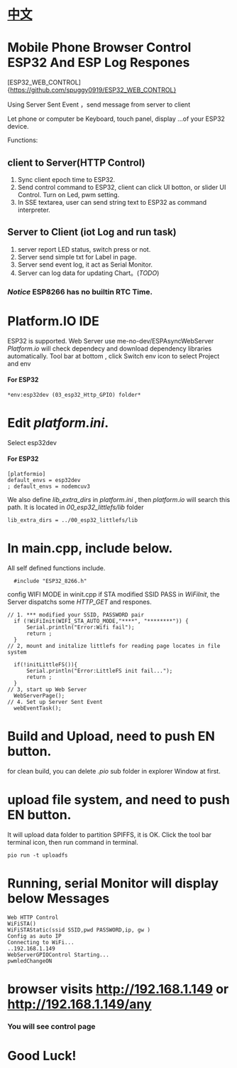 # [中文](./讀我.md)
# Mobile Phone Browser Control ESP32 And ESP Log Respones
[ESP32_WEB_CONTROL]{https://github.com/spuggy0919/ESP32_WEB_CONTROL}

Using Server Sent Event ，send message from server to client

Let phone or computer be Keyboard, touch panel, display ...of your ESP32 device.

  

Functions:
  
## client to Server(HTTP Control)

1. Sync client epoch time to ESP32.
2. Send control command to ESP32, client can click UI botton, or slider UI Control. Turn on Led, pwm setting.
3. In SSE textarea, user can send string text to ESP32 as command interpreter.

## Server to Client (iot Log and run task)

1.  server report LED status, switch press or not.
2.  Server send simple txt for Label in page.
3.  Server send event log, it act as Serial Monitor.
4.  Server can log data for updating Chart。(*TODO*)


### *Notice* ESP8266 has no builtin RTC Time.

# Platform.IO IDE
  ESP32 is supported.
 Web Server use me-no-dev/ESPAsyncWebServer
 *Platform.io* will check dependecy and download dependency libraries automatically.
 Tool bar at bottom , click Switch  env icon to select Project and env
#### For ESP32
```
*env:esp32dev (03_esp32_Http_GPIO) folder*
```

# Edit *platform.ini*.
 Select esp32dev 
#### For ESP32
```
[platformio]
default_envs = esp32dev
; default_envs = nodemcuv3
```

 We also define *lib_extra_dirs* in *platform.ini* , then *platform.io* will search this path.
 It is located in *00_esp32_littlefs/lib* folder

```
lib_extra_dirs = ../00_esp32_littlefs/lib
```
# In main.cpp, include below.
All self defined functions include.
```
  #include "ESP32_8266.h"
```

 config WIFI MODE in winit.cpp
 if STA modified SSID PASS in *WiFiInit*, the Server dispatchs some *HTTP_GET* and respones.
```
// 1. *** modified your SSID, PASSWORD pair 
  if (!WiFiInit(WIFI_STA_AUTO_MODE,"****", "********")) {
      Serial.println("Error:Wifi fail");
      return ;
  } 
// 2, mount and initalize littlefs for reading page locates in file system

  if(!initLittleFS()){
      Serial.println("Error:LittleFS init fail...");
      return ;
  }
// 3, start up Web Server
  WebServerPage();
// 4. Set up Server Sent Event
  webEventTask();
```

# Build and Upload, need to push EN button.
 for clean build, you can delete *.pio* sub folder in explorer Window at first.

# upload file system, and need to push EN button.
 It will upload data folder to partition SPIFFS, it is OK.
 Click the tool bar terminal icon, then run command in terminal.
```
pio run -t uploadfs
```
# Running, serial Monitor will display below Messages
```
Web HTTP Control
WiFiSTA() 
WiFiSTAStatic(ssid SSID,pwd PASSWORD,ip, gw ) 
Config as auto IP
Connecting to WiFi...
..192.168.1.149
WebServerGPIOControl Starting...
pwmledChangeON
```
# browser visits http://192.168.1.149 or http://192.168.1.149/any

### You will see control page

# Good Luck!
